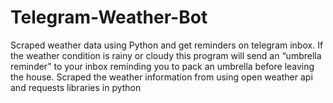 # Telegram-Weather-Bot
Scraped weather data using Python and get reminders on telegram inbox. If the weather condition is rainy or cloudy this program will send an “umbrella reminder” to your inbox reminding you to pack an umbrella before leaving the house. Scraped the weather information from using open weather api and requests libraries in python
